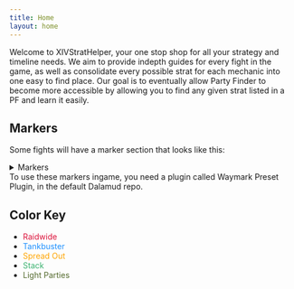 ```yaml
---
title: Home
layout: home
---
```

Welcome to XIVStratHelper, your one stop shop for all your strategy and timeline needs. We aim to provide indepth guides for every fight in the game, as well as consolidate every possible strat for each mechanic into one easy to find place. Our goal is to eventually allow Party Finder to become more accessible by allowing you to find any given strat listed in a PF and learn it easily.

## Markers
Some fights will have a marker section that looks like this:
<details markdown=block>
<summary>Markers</summary>

```json
{
  "Name":"M1S",
  "MapID":986,
  "A":{"X":100.0,"Y":0.0,"Z":90.0,"ID":0,"Active":true},
  "B":{"X":110.0,"Y":0.0,"Z":100.0,"ID":1,"Active":true},
  "C":{"X":100.0,"Y":0.0,"Z":110.0,"ID":2,"Active":true},
  "D":{"X":90.0,"Y":0.0,"Z":100.0,"ID":3,"Active":true},
  "One":{"X":110.0,"Y":0.0,"Z":95.0,"ID":4,"Active":true},
  "Two":{"X":110.0,"Y":0.0,"Z":105.0,"ID":5,"Active":true},
  "Three":{"X":90.0,"Y":0.0,"Z":105.0,"ID":6,"Active":true},
  "Four":{"X":90.0,"Y":0.0,"Z":95.0,"ID":7,"Active":true}
}
```

</details>
To use these markers ingame, you need a plugin called Waymark Preset Plugin, in the default Dalamud repo.

## Color Key
  
- <font color="Crimson">Raidwide</font>
- <font color="DodgerBlue">Tankbuster</font>
- <font color="Orange">Spread Out</font>
- <font color="MediumSeaGreen">Stack</font>
- <font color="DarkOliveGreen">Light Parties</font>
